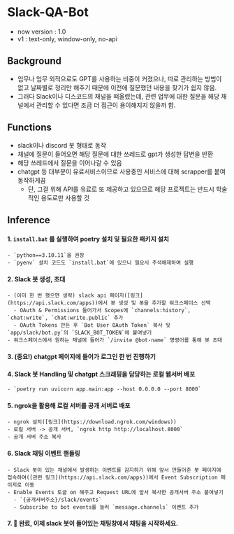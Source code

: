 # Slack-QA-Bot
- now version : 1.0
- v1 : text-only, window-only, no-api

## Background
- 업무나 업무 외적으로도 GPT를 사용하는 비중이 커졌으나, 따로 관리하는 방법이 없고 날짜별로 정리만 해주기 때문에 이전에 질문했던 내용을 찾기가 쉽지 않음.
- 그러다 Slack이나 디스코드의 채널을 떠올렸는데, 관련 업무에 대한 질문을 해당 채널에서 관리할 수 있다면 조금 더 접근이 용이해지지 않을까 함.

## Functions
- slack이나 discord 봇 형태로 동작
- 채널에 질문이 들어오면 해당 질문에 대한 쓰레드로 gpt가 생성한 답변을 반환
- 해당 쓰레드에서 질문을 이어나갈 수 있음
- chatgpt 등 대부분이 유료서비스이므로 사용중인 서비스에 대해 scrapper를 붙여 동작하게끔
  - 단, 그걸 위해 API를 유료로 또 제공하고 있으므로 해당 프로젝트는 반드시 학술적인 용도로만 사용할 것

## Inference
#### 1. `install.bat` 를 실행하여 poetry 설치 및 필요한 패키지 설치
    - `python==3.10.11`을 권장
    - `pyenv` 설치 코드도 `install.bat`에 있으니 필요시 주석해제하여 실행
#### 2. Slack 봇 생성, 초대
    - (이미 한 번 했으면 생략) slack api 페이지([링크](https://api.slack.com/apps))에서 봇 생성 및 봇을 추가할 워크스페이스 선택
      - OAuth & Permissions 들어가서 Scopes에 `channels:history`, `chat:write`, `chat:write.public` 추가
      - OAuth Tokens 만든 후 `Bot User OAuth Token` 복사 및 `app/slack/bot.py`의 `SLACK_BOT_TOKEN`에 붙여넣기
    - 워크스페이스에서 원하는 채널에 들어가 `/invite @bot-name` 명령어를 통해 봇 초대
#### 3. (중요!) chatgpt 페이지에 들어가 로그인 한 번 진행하기
#### 4. Slack 봇 Handling 및 chatgpt 스크래핑을 담당하는 로컬 웹서버 배포
    - `poetry run uvicorn app.main:app --host 0.0.0.0 --port 8000`
#### 5. ngrok을 활용해 로컬 서버를 공개 서버로 배포
    - ngrok 설치([링크](https://download.ngrok.com/windows))
    - 로컬 서버 -> 공개 서버, `ngrok http http://localhost.8000`
    - 공개 서버 주소 복사
#### 6. Slack 채팅 이벤트 핸들링
    - Slack 봇이 있는 채널에서 발생하는 이벤트를 감지하기 위해 앞서 만들어준 봇 페이지에 접속하여([관련 링크](https://api.slack.com/apps))에서 Event Subscription 페이지로 이동
    - Enable Events 토글 on 해주고 Request URL에 앞서 복사한 공개서버 주소 붙여넣기
      - `{공개서버주소}/slack/events`
      - Subscribe to bot events를 눌러 `message.channels` 이벤트 추가
#### 7. 🚀 완료, 이제 slack 봇이 들어있는 채팅창에서 채팅을 시작하세요.

